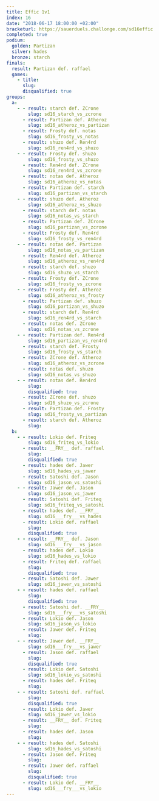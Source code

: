```yaml
---
title: Effic 1v1
index: 16
date: "2018-06-17 18:00:00 +02:00"
bracketurl: https://sauerduels.challonge.com/sd16effic
completed: true
podium:
  golden: Partizan
  silver: hades
  bronze: starch
finals:
  result: Partizan def. raffael
  games:
    - title:
      slug:
      disqualified: true
groups:
  a:
    - - result: starch def. ZCrone
        slug: sd16_starch_vs_zcrone
      - result: Partizan def. Atheroz
        slug: sd16_atheroz_vs_partizan
      - result: Frosty def. notas
        slug: sd16_frosty_vs_notas
      - result: shuzo def. Ren4rd
        slug: sd16_ren4rd_vs_shuzo
    - - result: Frosty def. shuzo
        slug: sd16_frosty_vs_shuzo
      - result: Ren4rd def. ZCrone
        slug: sd16_ren4rd_vs_zcrone
      - result: notas def. Atheroz
        slug: sd16_atheroz_vs_notas
      - result: Partizan def. starch
        slug: sd16_partizan_vs_starch
    - - result: shuzo def. Atheroz
        slug: sd16_atheroz_vs_shuzo
      - result: starch def. notas
        slug: sd16_notas_vs_starch
      - result: Partizan def. ZCrone
        slug: sd16_partizan_vs_zcrone
      - result: Frosty def. Ren4rd
        slug: sd16_frosty_vs_ren4rd
    - - result: notas def. Partizan
        slug: sd16_notas_vs_partizan
      - result: Ren4rd def. Atheroz
        slug: sd16_atheroz_vs_ren4rd
      - result: starch def. shuzo
        slug: sd16_shuzo_vs_starch
      - result: Frosty def. ZCrone
        slug: sd16_frosty_vs_zcrone
    - - result: Frosty def. Atheroz
        slug: sd16_atheroz_vs_frosty
      - result: Partizan def. shuzo
        slug: sd16_partizan_vs_shuzo
      - result: starch def. Ren4rd
        slug: sd16_ren4rd_vs_starch
      - result: notas def. ZCrone
        slug: sd16_notas_vs_zcrone
    - - result: Partizan def. Ren4rd
        slug: sd16_partizan_vs_ren4rd
      - result: starch def. Frosty
        slug: sd16_frosty_vs_starch
      - result: ZCrone def. Atheroz
        slug: sd16_atheroz_vs_zcrone
      - result: notas def. shuzo
        slug: sd16_notas_vs_shuzo
    - - result: notas def. Ren4rd
        slug:
        disqualified: true
      - result: ZCrone def. shuzo
        slug: sd16_shuzo_vs_zcrone
      - result: Partizan def. Frosty
        slug: sd16_frosty_vs_partizan
      - result: starch def. Atheroz
        slug:
  b:
    - - result: Lokio def. Friteq
        slug: sd16_friteq_vs_lokio
      - result: __FRY__ def. raffael
        slug:
        disqualified: true
      - result: hades def. Jawer
        slug: sd16_hades_vs_jawer
      - result: Satoshi def. Jason
        slug: sd16_jason_vs_satoshi
    - - result: Jawer def. Jason
        slug: sd16_jason_vs_jawer
      - result: Satoshi def. Friteq
        slug: sd16_friteq_vs_satoshi
      - result: hades def. __FRY__
        slug: sd16___fry___vs_hades
      - result: Lokio def. raffael
        slug:
        disqualified: true
    - - result: __FRY__ def. Jason
        slug: sd16___fry___vs_jason
      - result: hades def. Lokio
        slug: sd16_hades_vs_lokio
      - result: Friteq def. raffael
        slug:
        disqualified: true
      - result: Satoshi def. Jawer
        slug: sd16_jawer_vs_satoshi
    - - result: hades def. raffael
        slug:
        disqualified: true
      - result: Satoshi def. __FRY__
        slug: sd16___fry___vs_satoshi
      - result: Lokio def. Jason
        slug: sd16_jason_vs_lokio
      - result: Jawer def. Friteq
        slug:
    - - result: Jawer def. __FRY__
        slug: sd16___fry___vs_jawer
      - result: Jason def. raffael
        slug:
        disqualified: true
      - result: Lokio def. Satoshi
        slug: sd16_lokio_vs_satoshi
      - result: hades def. Friteq
        slug:
    - - result: Satoshi def. raffael
        slug:
        disqualified: true
      - result: Lokio def. Jawer
        slug: sd16_jawer_vs_lokio
      - result: __FRY__ def. Friteq
        slug:
      - result: hades def. Jason
        slug:
    - - result: hades def. Satoshi
        slug: sd16_hades_vs_satoshi
      - result: Jason def. Friteq
        slug:
      - result: Jawer def. raffael
        slug:
        disqualified: true
      - result: Lokio def. __FRY__
        slug: sd16___fry___vs_lokio
---
```

